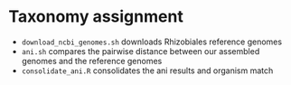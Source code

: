 # Taxonomy assignment

- `download_ncbi_genomes.sh` downloads Rhizobiales reference genomes
- `ani.sh` compares the pairwise distance between our assembled genomes and the reference genomes
- `consolidate_ani.R` consolidates the ani results and organism match  
